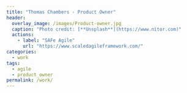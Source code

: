 ```yaml
---
title: "Thomas Chambers - Product Owner"
header:
  overlay_image: /images/Product-owner.jpg
  caption: "Photo credit: [**Unsplash**](https://www.nitor.com)"
  actions:
    - label: "SAFe Agile"
      url: "https://www.scaledagileframework.com/"
categories:
  - work
tags:
  - agile
  - product_owner
permalink: /work/
---
```


